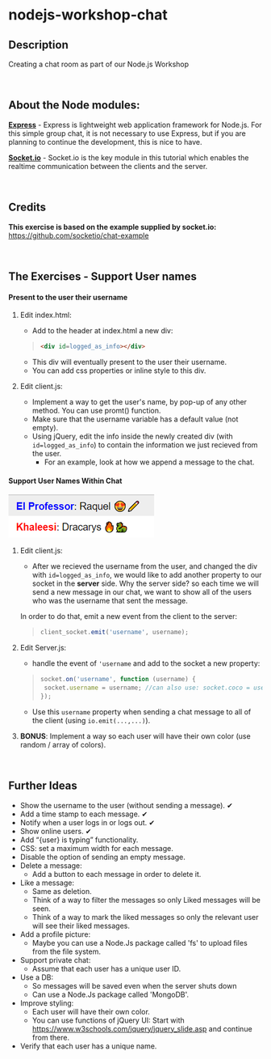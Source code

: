# nodejs-workshop-chat
## Description
Creating a chat room as part of our Node.js Workshop

<br/>

## About the Node modules:
**[Express](https://expressjs.com)** - Express is lightweight web application framework for Node.js. For this simple group chat, it is not necessary to use Express, but if you are planning to continue the development, this is nice to have.  

**[Socket.io](https://socket.io)** - Socket.io is the key module in this tutorial which enables the realtime communication between the clients and the server.  

<br/>

## Credits
**This exercise is based on the example supplied by socket.io:**  
 https://github.com/socketio/chat-example

<br/>

## The Exercises - Support User names
#### Present to the user their username
1. Edit index.html:
   - Add to the header at index.html a new div:
   > ```html
   > <div id=logged_as_info></div>
   > ``` 
   - This div will eventually present to the user their username.
   - You can add css properties or inline style to this div.

2. Edit client.js:
   - Implement a way to get the user's name, by pop-up of any other method. You can use promt() function.
   - Make sure that the username variable has a default value (not empty).
   - Using jQuery, edit the info inside the newly created div (with ```id=logged_as_info```) to contain the information we just recieved from the user.
      - For an example, look at how we append a message to the chat.


#### Support User Names Within Chat
![Support User Names Result](./README_resources/insert_user_name_colored.png)
1. Edit client.js:
   - After we recieved the username from the user, and changed the div with ```id=logged_as_info```, we would like to add another property to our socket in the **server** side. Why the server side? so each time we will send a new message in our chat, we want to show all of the users who was the username that sent the message.
   
   In order to do that, emit a new event from the client to the server:
   > ```javascript
   > client_socket.emit('username', username);
   > ```
   
2. Edit Server.js:
   - handle the event of ```'username``` and add to the socket a new property:
   > ```javascript
   > socket.on('username', function (username) {
   >  socket.username = username; //can also use: socket.coco = username;
   > });
   > ```
   
   - Use this ```username``` property when sending a chat message to all of the client (using ```io.emit(...,...)```).

3. **BONUS**: Implement a way so each user will have their own color (use random / array of colors).



<br/>

 ## Further Ideas
 - Show the username to the user (without sending a message). ✔
 - Add a time stamp to each message. ✔
 - Notify when a user logs in or logs out. ✔
 - Show online users. ✔
 - Add “{user} is typing” functionality.
 - CSS: set a maximum width for each message. 
 - Disable the option of sending an empty message.
 - Delete a message:
    - Add a button to each message in order to delete it.
 - Like a message:
    - Same as deletion.
    - Think of a way to filter the messages so only Liked messages will be seen.
    - Think of a way to mark the liked messages so only the relevant user will see their liked messages.
 - Add a profile picture:
    - Maybe you can use a Node.Js package called 'fs' to upload files from the file system. 
 - Support private chat:
    - Assume that each user has a unique user ID.
 - Use a DB:
    - So messages will be saved even when the server shuts down
    - Can use a Node.Js package called 'MongoDB'.
- Improve styling:
   - Each user will have their own color.
   - You can use functions of jQuery UI: Start with https://www.w3schools.com/jquery/jquery_slide.asp and continue from there.
- Verify that each user has a unique name.
